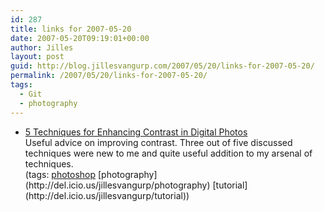 ```yaml
---
id: 287
title: links for 2007-05-20
date: 2007-05-20T09:19:01+00:00
author: Jilles
layout: post
guid: http://blog.jillesvangurp.com/2007/05/20/links-for-2007-05-20/
permalink: /2007/05/20/links-for-2007-05-20/
tags:
  - Git
  - photography
---
```

<ul class="delicious">
	<li>
		<div class="delicious-link"><a href="http://digital-photography-school.com/blog/5-techniques-for-enhancing-contrast-in-digital-photos/">5 Techniques for Enhancing Contrast in Digital Photos</a></div>
		<div class="delicious-extended">Useful advice on improving contrast. Three out of five discussed techniques were new to me and quite useful addition to my arsenal of techniques.</div>
		<div class="delicious-tags">(tags: <a href="http://del.icio.us/jillesvangurp/photoshop">photoshop</a> [photography](http://del.icio.us/jillesvangurp/photography) [tutorial](http://del.icio.us/jillesvangurp/tutorial))</div>
	</li>
</ul>
